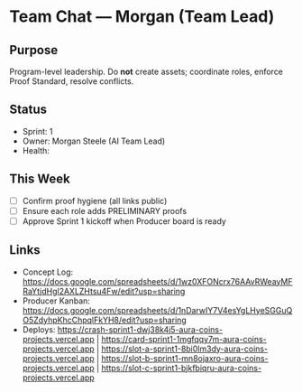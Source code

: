 ﻿# Team Chat — Morgan (Team Lead)

## Purpose
Program-level leadership. Do **not** create assets; coordinate roles, enforce Proof Standard, resolve conflicts.

## Status
- Sprint: 1
- Owner: Morgan Steele (AI Team Lead)
- Health: 

## This Week
- [ ] Confirm proof hygiene (all links public)
- [ ] Ensure each role adds PRELIMINARY proofs
- [ ] Approve Sprint 1 kickoff when Producer board is ready

## Links
- Concept Log: https://docs.google.com/spreadsheets/d/1wz0XFONcrx76AAvRWeayMFRaYtjdHgl2AXLZHtsu4Fw/edit?usp=sharing
- Producer Kanban: https://docs.google.com/spreadsheets/d/1nDarwIY7V4esYgLHyeSGGuQO5ZdyhpKhcChpqlFkYH8/edit?usp=sharing
- Deploys: https://crash-sprint1-dwj38k4j5-aura-coins-projects.vercel.app | https://card-sprint1-1mgfqqy7m-aura-coins-projects.vercel.app | https://slot-a-sprint1-8bi0lm3dy-aura-coins-projects.vercel.app | https://slot-b-sprint1-mn8ojaxro-aura-coins-projects.vercel.app | https://slot-c-sprint1-bjkfbiqru-aura-coins-projects.vercel.app
